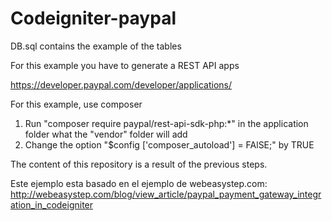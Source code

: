 # Codeigniter-paypal

DB.sql contains the example of the tables

For this example you have to generate a REST API apps

https://developer.paypal.com/developer/applications/

For this example, use composer

1. Run "composer require paypal/rest-api-sdk-php:*" in the application folder what the "vendor" folder will add
2. Change the option "$config ['composer_autoload'] = FAlSE;" by TRUE

The content of this repository is a result of the previous steps.

Este ejemplo esta basado en el ejemplo de webeasystep.com:
http://webeasystep.com/blog/view_article/paypal_payment_gateway_integration_in_codeigniter



